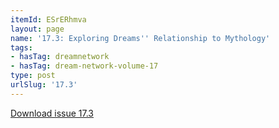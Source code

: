 ```yaml
---
itemId: ESrERhmva
layout: page
name: '17.3: Exploring Dreams'' Relationship to Mythology'
tags:
- hasTag: dreamnetwork
- hasTag: dream-network-volume-17
type: post
urlSlug: '17.3'
---
```

<a href="../files/pdfs/Volume_17/17.3-Dream-Network-Vol-17-No-3.pdf" download="">Download issue 17.3</a>